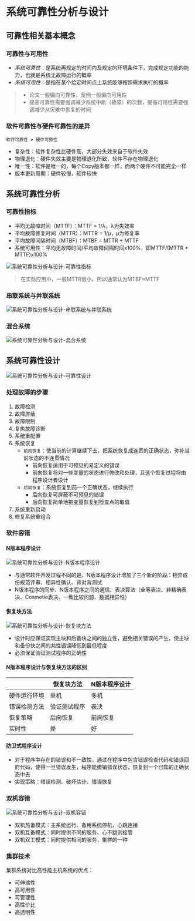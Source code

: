 # 系统可靠性分析与设计

## 可靠性相关基本概念
### 可靠性与可用性
- *系统可靠性*：是系统再规定的时间内及规定的环境条件下，完成规定功能的能力，也就是系统无故障运行的概率
- *系统可用性*：是指在某个给定时间点上系统能够按照需求执行的概率

> - 论文一般偏向可靠性，案例一般偏向可用性
> - 提高可靠性需要强调减少系统中断（故障）的次数，提高可用性需要强调减少从灾难中恢复的时间

### 软件可靠性与硬件可靠性的差异
`软件可靠性 ≠ 硬件可靠性`

- 复杂性：软件复杂性比硬件高，大部分失效来自于软件失效
- 物理退化：硬件失效主要是物理退化所致，软件不存在物理退化
- 唯一性：软件是唯一的，每个Copy版本都一样，而两个硬件不可能完全一样
- 版本更新周期：硬件较慢，软件较快

## 系统可靠性分析
### 可靠性指标
- 平均无故障时间（MTTF）：MTTF = 1/λ，λ为失效率
- 平均故障修复时间（MTTR）：MTTR =  1/μ，μ为修复率
- 平均故障间隔时间（MTBF）：MTBF = MTTR + MTTF
- 系统可用性：平均无故障时间/平均故障间隔时间x100%，即MTTF/(MTTR + MTTF)x100%

![系统可靠性分析与设计-可靠性指标](../img/系统可靠性分析与设计-可靠性指标.png)

> 在实际应用中，一般MTTR很小，所以通常认为MTBF≈MTTF

### 串联系统与并联系统
![系统可靠性分析与设计-串联系统与并联系统](../img/系统可靠性分析与设计-串联系统与并联系统.png)

### 混合系统
![系统可靠性分析与设计-混合系统](../img/系统可靠性分析与设计-混合系统.png)

## 系统可靠性设计
![系统可靠性分析与设计-可靠性设计](../img/系统可靠性分析与设计-可靠性设计.png)

### 处理故障的步骤
1. 故障检测
2. 故障屏蔽
3. 故障限制
4. 复执故障诊断
5. 系统重配置 
6. 系统恢复 
   - `前向恢复`：使当前的计算继续下去，把系统恢复成连贯的正确状态，弥补当前状态的不连贯情况
     - 前向恢复适用于可预见的易定义的错误
     - 前向恢复将对一些变量的状态进行修改和处理，且这个恢复过程将由程序设计者设计
   - `后向恢复`：系统恢复到前一个正确状态，继续执行
     - 后向恢复可屏蔽不可预见的错误
     - 后向恢复简单地把变量恢复到检查点的取值
7. 系统重新启动
8. 修复系统重组合

### 软件容错
#### N版本程序设计
![系统可靠性分析与设计-N版本程序设计](../img/系统可靠性分析与设计-N版本程序设计.png)
- 与通常软件开发过程不同的是，N版本程序设计增加了三个新的阶段：相异成份规范评审、相异性确认、背对背测试
- N版本程序的同步、N版本程序之间的通信、表决算法（全等表决、非精确表决、Cosmetie表决、一致比较问题、数据相异性）

#### 恢复块方法
![系统可靠性分析与设计-恢复块方法](../img/系统可靠性分析与设计-恢复块方法.png)
- 设计时应保证实现主块和后备块之间的独立性，避免相关错误的产生，使主块和备份快之间的共性错误降低到最低程度
- 必须保证验证测试程序的正确性

#### N版本程序设计与恢复块方法的区别

|        | 恢复块方法  | N版本程序设计 |
|--------|--------|---------|
| 硬件运行环境 | 单机     | 多机      |
| 错误检测方法 | 验证测试程序 | 表决      |
| 恢复策略   | 后向恢复   | 前向恢复    |
| 实时性    | 差      | 好       |

#### 防卫式程序设计
- 对于程序中存在的错误和不一致性，通过在程序中包含错误检查代码和错误回府代码，使得一旦错误发生，程序能撤销错误状态，恢复到一个已知的正确状态中去
- 实现策略：错误检测、破坏估计、错误恢复

### 双机容错
![系统可靠性分析与设计-双机容错](../img/系统可靠性分析与设计-双机容错.png)
- 双机热备模式：主系统运行、备用系统停机，心跳连接
- 双机互备模式：同时提供不同的服务、心不跳则接管
- 双机双工模式：同时提供相同的服务，集群的一种

### 集群技术
集群系统对比高性能主机系统的优点：
- 可伸缩性
- 高可用性
- 可管理性
- 高性价比
- 高透明性

